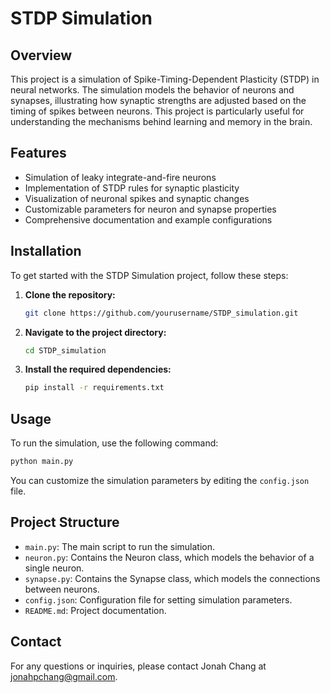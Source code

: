 
# STDP Simulation

## Overview
This project is a simulation of Spike-Timing-Dependent Plasticity (STDP) in neural networks. The simulation models the behavior of neurons and synapses, illustrating how synaptic strengths are adjusted based on the timing of spikes between neurons. This project is particularly useful for understanding the mechanisms behind learning and memory in the brain.

## Features
- Simulation of leaky integrate-and-fire neurons
- Implementation of STDP rules for synaptic plasticity
- Visualization of neuronal spikes and synaptic changes
- Customizable parameters for neuron and synapse properties
- Comprehensive documentation and example configurations

## Installation
To get started with the STDP Simulation project, follow these steps:

1. **Clone the repository:**
   ```bash
   git clone https://github.com/yourusername/STDP_simulation.git
   ```
2. **Navigate to the project directory:**
   ```bash
   cd STDP_simulation
   ```
3. **Install the required dependencies:**
   ```bash
   pip install -r requirements.txt
   ```

## Usage
To run the simulation, use the following command:
```bash
python main.py
```
You can customize the simulation parameters by editing the `config.json` file.

## Project Structure
- `main.py`: The main script to run the simulation.
- `neuron.py`: Contains the Neuron class, which models the behavior of a single neuron.
- `synapse.py`: Contains the Synapse class, which models the connections between neurons.
- `config.json`: Configuration file for setting simulation parameters.
- `README.md`: Project documentation.

## Contact
For any questions or inquiries, please contact Jonah Chang at jonahpchang@gmail.com.
